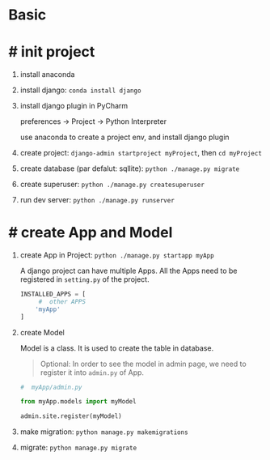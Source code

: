 #  Basic

# #  init project

1. install anaconda

2. install django: `conda install django`

3. install django plugin in PyCharm

   preferences -> Project -> Python Interpreter

   use anaconda to create a project env, and install django plugin

4. create project: `django-admin startproject myProject`, then `cd myProject`

5. create database (par defalut: sqllite): `python ./manage.py migrate`

6. create superuser: `python ./manage.py createsuperuser`

7. run dev server: `python ./manage.py runserver`

# #  create App and Model

1. create App in Project: `python ./manage.py startapp myApp`

   A django project can have multiple Apps. All the Apps need to be registered in `setting.py` of the project.

   ```python
   INSTALLED_APPS = [
        #  other APPS
       'myApp'
   ]
   ```

2. create Model

   Model is a class. It is used to create the table in database.

   > Optional: In order to see the model in admin page, we need to register it into `admin.py` of App.

   ```python
   #  myApp/admin.py
   
   from myApp.models import myModel
   
   admin.site.register(myModel)
   ```

3. make migration: `python manage.py makemigrations`

4. migrate: `python manage.py migrate`